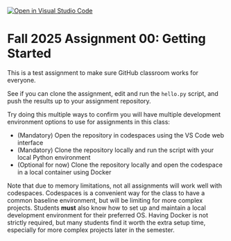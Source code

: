 [![Open in Visual Studio Code](https://classroom.github.com/assets/open-in-vscode-2e0aaae1b6195c2367325f4f02e2d04e9abb55f0b24a779b69b11b9e10269abc.svg)](https://classroom.github.com/online_ide?assignment_repo_id=20339134&assignment_repo_type=AssignmentRepo)
# Fall 2025 Assignment 00: Getting Started

This is a test assignment to make sure GitHub classroom works for everyone.

See if you can clone the assignment, edit and run the `hello.py` script, and push the results up to your assignment repository.

Try doing this multiple ways to confirm you will have multiple development environment options to use for assignments in this class:
* (Mandatory) Open the repository in codespaces using the VS Code web interface
* (Mandatory) Clone the repository locally and run the script with your local Python environment
* (Optional for now) Clone the repository locally and open the codespace in a local container using Docker

Note that due to memory limitations, not all assignments will work well with codespaces. Codespaces is a convenient way for the class to have a common baseline environment, but will be limiting for more complex projects. Students **must** also know how to set up and maintain a local development environment for their preferred OS. Having Docker is not strictly required, but many students find it worth the extra setup time, especially for more complex projects later in the semester.
